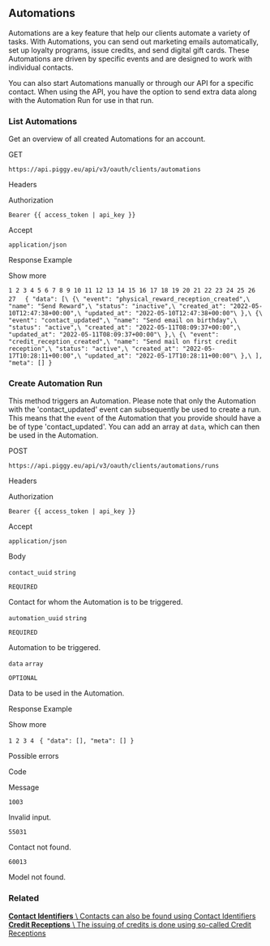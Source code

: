 ## Automations

Automations are a key feature that help our clients automate a variety of tasks. With Automations, you can send out marketing emails automatically, set up loyalty programs, issue credits, and send digital gift cards. These Automations are driven by specific events and are designed to work with individual contacts.

You can also start Automations manually or through our API for a specific contact. When using the API, you have the option to send extra data along with the Automation Run for use in that run.

### List Automations

Get an overview of all created Automations for an account.

GET

`https://api.piggy.eu/api/v3/oauth/clients/automations`

Headers

Authorization

`Bearer {{ access_token | api_key }}`

Accept

`application/json`

Response Example

Show more

`1
2
3
4
5
6
7
8
9
10
11
12
13
14
15
16
17
18
19
20
21
22
23
24
25
26
27
` `
    {
    "data": [\
        {\
            "event": "physical_reward_reception_created",\
            "name": "Send Reward",\
            "status": "inactive",\
            "created_at": "2022-05-10T12:47:38+00:00",\
            "updated_at": "2022-05-10T12:47:38+00:00"\
        },\
        {\
            "event": "contact_updated",\
            "name": "Send email on birthday",\
            "status": "active",\
            "created_at": "2022-05-11T08:09:37+00:00",\
            "updated_at": "2022-05-11T08:09:37+00:00"\
        },\
        {\
            "event": "credit_reception_created",\
            "name": "Send mail on first credit reception",\
            "status": "active",\
            "created_at": "2022-05-17T10:28:11+00:00",\
            "updated_at": "2022-05-17T10:28:11+00:00"\
        },\
    ],
    "meta": []
}`

### Create Automation Run

This method triggers an Automation. Please note that only the Automation with the 'contact\_updated' event can subsequently be used to create a run. This means that the `event` of the Automation that you provide should have a be of type 'contact\_updated'. You can add an array at `data`, which can then be used in the Automation.

POST

`https://api.piggy.eu/api/v3/oauth/clients/automations/runs`

Headers

Authorization

`Bearer {{ access_token | api_key }}`

Accept

`application/json`

Body

`contact_uuid` `string`

`REQUIRED`

Contact for whom the Automation is to be triggered.

`automation_uuid` `string`

`REQUIRED`

Automation to be triggered.

`data` `array`

`OPTIONAL`

Data to be used in the Automation.

Response Example

Show more

`1
2
3
4
` `{
    "data": [],
    "meta": []
}`

Possible errors

Code

Message

`1003`

Invalid input.

`55031`

Contact not found.

`60013`

Model not found.

### Related

[**Contact Identifiers** \\
Contacts can also be found using Contact Identifiers](https://docs.piggy.eu/v3/oauth/contact-identifiers) [**Credit Receptions** \\
The issuing of credits is done using so-called Credit Receptions](https://docs.piggy.eu/v3/oauth/credit-receptions)
